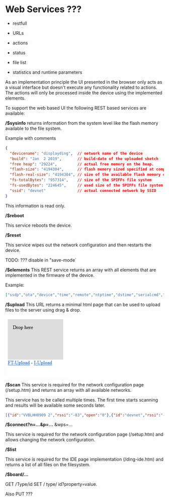 # Web Services ???

* restfull
* URLs
* actions
* status

* file list
* statistics and runtime parameters


As an implementation principle the UI presented in the browser only acts as a visual interface but doesn't execute any functionality related to actions.
The actions will only be processed inside the device using the implemented elements.

To support the web based UI the following REST based services are available:

**/$sysinfo** returns information from the system level like the flash memory available to the file system.

Example with comments

```JSON
{
  "devicename": "displayding",  // network name of the device
  "build": "Jan  2 2019",       // build-date of the uploaded sketch
  "free heap": "29224",         // actual free memory on the heap.
  "flash-size": "4194304",      // flash memory sized specified at compile time
  "flash-real-size": "4194304", // size of the available flash memory of the board
  "fs-totalBytes": "957314",    // size of the SPIFFs file system
  "fs-usedBytes": "224645",     // used size of the SPIFFs file system
  "ssid": "devnet"              // actual connected network by SSID
}
```

This information is read only.

**/$reboot**

This service reboots the device.

**/$reset**

This service wipes out the network configuration and then restarts the device.

TODO: ??? disable in "save-mode`

**/$elements** This REST service returns an array with all elements that are implemented in the firmware of the device.

Example:
```JSON
["ssdp","ota","device","time","remote","ntptime","dstime","serialcmd","my","value","button","analog","timer","schedule","digitalout","pwmout","displaytext","displaydot","displayLCD","displaySSD1306","displaySH1106","dht","rfsend","rotary","alarm"]
```

**/$upload** This URL returns a minimal html page that can be used to upload files to the server using drag & drop.

![Minimal Upload Form](upload.png)

**/$scan** This service is required for the network configuration page (/setup.htm) and returns an array with all available networks.

This service has to be called multiple times. The first time starts scanning and results will be available some seconds later.

```JSON
[{"id":"VVBLHH0909 2","rssi":"-83","open":"0"},{"id":"devnet","rssi":"-67","open":"0"},{"id":"DIRECT-D9-HP OfficeJet 4650","rssi":"-75","open":"0"}]
```

**/$connect?n=...&p=...** &wps=...

This service is required for the network configuration page (/setup.htm) and allows changing the network configuration. 

**/$list**

This service is required for the IDE page implementation (/ding-ide.htm) and returns a list of all files on the filesystem.

**/$board/...**




GET  /Type/id
SET / type/ id?property=value. 

Also PUT ???
